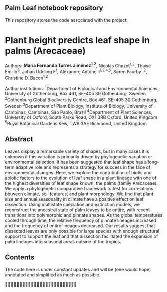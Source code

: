 Palm Leaf notebook repository
-------------

This repository stores the code associated with the project:

**Plant height predicts leaf shape in palms (Arecaceae)**
=============

Authors: **Maria Fernanda Torres Jiménez<sup>1,2</sup>**, Nicolas Chazot<sup>1,2</sup>, Thaise Emilio<sup>3</sup>, Johan Uddling F<sup>1</sup>, Alexandre Antonelli<sup>1,2,4,5</sup>, Søren Faurby<sup>1,2</sup>, Christine D. Bacon<sup>1,2</sup>


Author institutions:
<sup>1</sup>Department of Biological and Environmental Sciences, University of Gothenburg, Box 461, SE-405 30 Gothenburg, Sweden
<sup>2</sup>Gothenburg Global Biodiversity Centre, Box 461, SE-405 30 Gothenburg, Sweden
<sup>3</sup>Department of Plant Biology, Institute of Biology, University of Campinas, Campinas, São Paolo, Brazil
<sup>4</sup>Department of Plant Sciences, University of Oxford, South Parks Road, OX1 3RB Oxford, United Kingdom
<sup>5</sup>Royal Botanical Gardens Kew, TW9 3AE Richmond, United Kingdom


Abstract
-------------

Leaves display a remarkable variety of shapes, but in many cases it is unknown if this variation is primarily driven by phylogenetic variation or environmental selection. It has been suggested that leaf shape has a long-term adaptive role and represents a strategy for success in the face of environmental changes. Here, we explore the contribution of biotic and abiotic factors to the evolution of leaf shape in a plant lineage with one of the highest diversities of leaf shape known, the palms (family Arecaceae). We apply a phylogenetic comparative framework to test for correlations between climate, soil features, and plant morphology. We find that plant size and annual seasonality in climate have a positive effect on leaf dissection. Using multistate speciation and extinction models, we reconstruct the ancestral state of palm leaves to be entire, with recent transitions into polymorphic and pinnate shapes. As the global temperatures cooled through time, the relative frequency of pinnate lineages increased and the frequency of entire lineages decreased. Our results suggest that dissected leaves are only possible for large species with enough structural support to support the leaf and that dissection facilitated the expansion of palm lineages into seasonal areas outside of the tropics.


Contents
-------------


The code here is under constant updates and will be (one would hope) annotated and simplified as much as possible.

:palm_tree::palm_tree::palm_tree::palm_tree::palm_tree::palm_tree::palm_tree::palm_tree::palm_tree::palm_tree::palm_tree::palm_tree::palm_tree::palm_tree::palm_tree::palm_tree::palm_tree::palm_tree::palm_tree::palm_tree::palm_tree::palm_tree::palm_tree::palm_tree::palm_tree:
